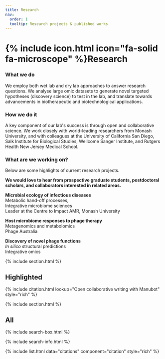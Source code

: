```yaml
---
title: Research
nav:
  order: 1
  tooltip: Research projects & published works
---
```


# {% include icon.html icon="fa-solid fa-microscope" %}Research

### What we do
We employ both wet lab and dry lab approaches to answer research questions. We analyse large omic datasets to generate novel targeted hypotheses (discovery science) to test in the lab, and translate towards advancements in biotherapeutic and biotechnological applications. 

### How we do it
A key component of our lab's success is through open and collaborative science. We work closely with world-leading researchers from Monash University, and with colleagues at the University of California San Diego, Salk Institute for Biological Studies, Wellcome Sanger Institute, and Rutgers Health New Jersey Medical School. 

### What are we working on?
Below are some highlights of current research projects.<br/>

**We would love to hear from prospective graduate students, postdoctoral scholars, and collaborators interested in related areas.**  

**Microbial ecology of infectious diseases**<br/>
Metabolic hand-off processes,<br/> 
Integrative microbiome sciences<br/>
Leader at the Centre to Impact AMR, Monash University

**Host microbiome responses to phage therapy**<br/>
Metagenomics and metabolomics<br/>
Phage Australia<br/>

**Discovery of novel phage functions**<br/>
*In silico* structural predictions<br/>
Integrative omics



{% include section.html %}

## Highlighted

{% include citation.html lookup="Open collaborative writing with Manubot" style="rich" %}

{% include section.html %}

## All

{% include search-box.html %}

{% include search-info.html %}

{% include list.html data="citations" component="citation" style="rich" %}
